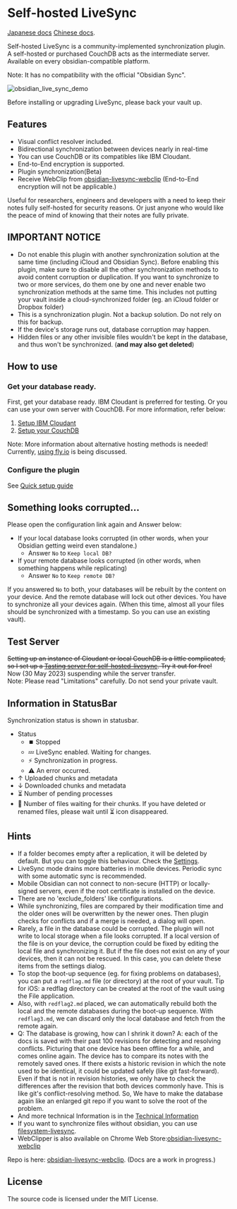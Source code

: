 # Self-hosted LiveSync

[Japanese docs](./README_ja.md) [Chinese docs](./README_cn.md).

Self-hosted LiveSync is a community-implemented synchronization plugin.  
A self-hosted or purchased CouchDB acts as the intermediate server. Available on every obsidian-compatible platform.

Note: It has no compatibility with the official "Obsidian Sync".

![obsidian_live_sync_demo](https://user-images.githubusercontent.com/45774780/137355323-f57a8b09-abf2-4501-836c-8cb7d2ff24a3.gif)

Before installing or upgrading LiveSync, please back your vault up.

## Features

-   Visual conflict resolver included.
-   Bidirectional synchronization between devices nearly in real-time
-   You can use CouchDB or its compatibles like IBM Cloudant.
-   End-to-End encryption is supported.
-   Plugin synchronization(Beta)
-   Receive WebClip from [obsidian-livesync-webclip](https://chrome.google.com/webstore/detail/obsidian-livesync-webclip/jfpaflmpckblieefkegjncjoceapakdf) (End-to-End encryption will not be applicable.)

Useful for researchers, engineers and developers with a need to keep their notes fully self-hosted for security reasons. Or just anyone who would like the peace of mind of knowing that their notes are fully private. 

## IMPORTANT NOTICE

-   Do not enable this plugin with another synchronization solution at the same time (including iCloud and Obsidian Sync). Before enabling this plugin, make sure to disable all the other synchronization methods to avoid content corruption or duplication. If you want to synchronize to two or more services, do them one by one and never enable two synchronization methods at the same time.
    This includes not putting your vault inside a cloud-synchronized folder (eg. an iCloud folder or Dropbox folder)
-   This is a synchronization plugin. Not a backup solution. Do not rely on this for backup.
-   If the device's storage runs out, database corruption may happen.
-   Hidden files or any other invisible files wouldn't be kept in the database, and thus won't be synchronized. (**and may also get deleted**)

## How to use

### Get your database ready.

First, get your database ready. IBM Cloudant is preferred for testing. Or you can use your own server with CouchDB. For more information, refer below:
1. [Setup IBM Cloudant](docs/setup_cloudant.md)
2. [Setup your CouchDB](docs/setup_own_server.md)

Note: More information about alternative hosting methods is needed! Currently, [using fly.io](https://github.com/vrtmrz/obsidian-livesync/discussions/85) is being discussed.

### Configure the plugin

See [Quick setup guide](doccs/../docs/quick_setup.md)

## Something looks corrupted...

Please open the configuration link again and Answer below:
- If your local database looks corrupted (in other words, when your Obsidian getting weird even standalone.)
	- Answer `No` to `Keep local DB?`
- If your remote database looks corrupted (in other words, when something happens while replicating)
	- Answer `No` to `Keep remote DB?`

If you answered `No` to both, your databases will be rebuilt by the content on your device. And the remote database will lock out other devices. You have to synchronize all your devices again. (When this time, almost all your files should be synchronized with a timestamp. So you can use an existing vault).

## Test Server

~~Setting up an instance of Cloudant or local CouchDB is a little complicated, so I set up a [Tasting server for self-hosted-livesync](https://olstaste.vrtmrz.net/). Try it out for free!~~   
Now (30 May 2023) suspending while the server transfer.  
Note: Please read "Limitations" carefully. Do not send your private vault.

## Information in StatusBar

Synchronization status is shown in statusbar.

-   Status
    -   ⏹️ Stopped
    -   💤 LiveSync enabled. Waiting for changes.
    -   ⚡️ Synchronization in progress.
    -   ⚠ An error occurred.
-   ↑ Uploaded chunks and metadata
-   ↓ Downloaded chunks and metadata
-   ⏳ Number of pending processes
-   🧩 Number of files waiting for their chunks.
If you have deleted or renamed files, please wait until ⏳ icon disappeared.


## Hints
-   If a folder becomes empty after a replication, it will be deleted by default. But you can toggle this behaviour. Check the [Settings](docs/settings.md).
-   LiveSync mode drains more batteries in mobile devices. Periodic sync with some automatic sync is recommended.
-   Mobile Obsidian can not connect to non-secure (HTTP) or locally-signed servers, even if the root certificate is installed on the device.
-   There are no 'exclude_folders' like configurations.
-   While synchronizing, files are compared by their modification time and the older ones will be overwritten by the newer ones. Then plugin checks for conflicts and if a merge is needed, a dialog will open.
-   Rarely, a file in the database could be corrupted. The plugin will not write to local storage when a file looks corrupted. If a local version of the file is on your device, the corruption could be fixed by editing the local file and synchronizing it. But if the file does not exist on any of your devices, then it can not be rescued. In this case, you can delete these items from the settings dialog.
-   To stop the boot-up sequence (eg. for fixing problems on databases), you can put a `redflag.md` file (or directory) at the root of your vault.
    Tip for iOS: a redflag directory can be created at the root of the vault using the File application.
-   Also, with `redflag2.md` placed, we can automatically rebuild both the local and the remote databases during the boot-up sequence. With `redflag3.md`, we can discard only the local database and fetch from the remote again.
-   Q: The database is growing, how can I shrink it down?
    A: each of the docs is saved with their past 100 revisions for detecting and resolving conflicts. Picturing that one device has been offline for a while, and comes online again. The device has to compare its notes with the remotely saved ones. If there exists a historic revision in which the note used to be identical, it could be updated safely (like git fast-forward). Even if that is not in revision histories, we only have to check the differences after the revision that both devices commonly have. This is like git's conflict-resolving method. So, We have to make the database again like an enlarged git repo if you want to solve the root of the problem.
-   And more technical Information is in the [Technical Information](docs/tech_info.md)
-   If you want to synchronize files without obsidian, you can use [filesystem-livesync](https://github.com/vrtmrz/filesystem-livesync).
-   WebClipper is also available on Chrome Web Store:[obsidian-livesync-webclip](https://chrome.google.com/webstore/detail/obsidian-livesync-webclip/jfpaflmpckblieefkegjncjoceapakdf)

Repo is here: [obsidian-livesync-webclip](https://github.com/vrtmrz/obsidian-livesync-webclip). (Docs are a work in progress.)

## License

The source code is licensed under the MIT License.
